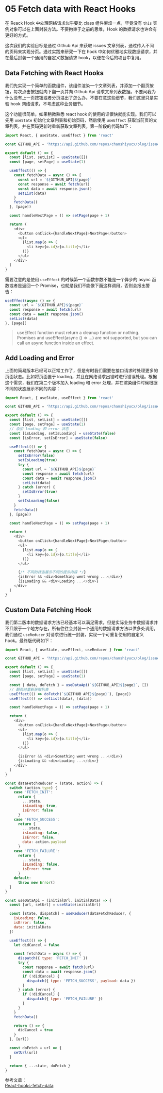 # 05 Fetch data with React Hooks

在 Reack Hook 中处理网络请求似乎要比 class 组件麻烦一点，毕竟没有 `this` 实例对象可以在上面封装方法。不要拘束于之前的思维，Hook 的数据请求也许会有更好的方式。

这次我们的实验目标是通过 Github Api 来获取 issues 文章列表，通过传入不同的页码来实现分页。通过实践来研究一下在 hook 中如何优雅地实现数据请求，并在最后封装一个通用的自定义数据请求 hook，以便在今后的项目中复用。

## Data Fetching with React Hooks

我们先实现一个简单的函数组件，该组件渲染一个文章列表，并添加一个翻页按钮，每次点击按钮就向下翻一页并向 Github Api 请求文章列表数据。不要问我为什么没有上一页按钮或者分页溢出了怎么办，不要在意这些细节，我们这里只是实验 hook 网络请求，不考虑这种业务细节。

这个功能很简单，如果稍微熟悉 react hook 的使用的话很快就能实现。我们可以先用 `useState` 初始化文章列表和初始页码，然后使用 `useEffect` 获取当前页的文章列表，并在页码更新时重新获取文章列表。第一阶段的代码如下：

```javascript
import React, { useState, useEffect } from 'react'

const GITHUB_API = 'https://api.github.com/repos/chanshiyucx/blog/issues?per_page=10&page='

export default () => {
  const [list, setList] = useState([])
  const [page, setPage] = useState(1)

  useEffect(() => {
    const fetchData = async () => {
      const url = `${GITHUB_API}${page}`
      const response = await fetch(url)
      const data = await response.json()
      setList(data)
    }
    fetchData()
  }, [page])

  const handleNextPage = () => setPage(page + 1)

  return (
    <div>
      <button onClick={handleNextPage}>NextPage</button>
      <ul>
        {list.map(o => (
          <li key={o.id}>{o.title}</li>
        ))}
      </ul>
    </div>
  )
}
```

需要注意的是使用 `useEffect` 的时候第一个函数参数不能是一个异步的 async 函数或者是返回一个 Promise，也就是我们不能像下面这样调用，否则会报出警告：

```javascript
useEffect(async () => {
  const url = `${GITHUB_API}${page}`
  const response = await fetch(url)
  const data = await response.json()
  setList(data)
}, [page])
```

> useEffect function must return a cleanup function or nothing. Promises and useEffect\(async \(\) =&gt; …\) are not supported, but you can call an async function inside an effect.

## Add Loading and Error

上面的简易版本已经可以正常工作了，但是有时我们需要在接口请求时处理更多的页面状态。比如将页面置于 loading，并且在网络请求出错时进行错误处理。根据这个需求，我们在第二个版本加入 loading 和 error 处理，并在渲染组件时候根据不同的状态展示不同的内容：

```javascript
import React, { useState, useEffect } from 'react'

const GITHUB_API = 'https://api.github.com/repos/chanshiyucx/blog/issues?page=10&per_page='

export default () => {
  const [list, setList] = useState([])
  const [page, setPage] = useState(1)
  // 添加 loading 和 error 状态
  const [isLoading, setIsLoading] = useState(false)
  const [isError, setIsError] = useState(false)

  useEffect(() => {
    const fetchData = async () => {
      setIsError(false)
      setIsLoading(true)
      try {
        const url = `${GITHUB_API}${page}`
        const response = await fetch(url)
        const data = await response.json()
        setList(data)
      } catch (error) {
        setIsError(true)
      }
      setIsLoading(false)
    }
    fetchData()
  }, [page])

  const handleNextPage = () => setPage(page + 1)

  return (
    <div>
      <button onClick={handleNextPage}>NextPage</button>
      <ul>
        {list.map(o => (
          <li key={o.id}>{o.title}</li>
        ))}
      </ul>

      {/* 不同的状态展示不同的提示内容 */}
      {isError && <div>Something went wrong ...</div>}
      {isLoading && <div>Loading ...</div>}
    </div>
  )
}
```

## Custom Data Fetching Hook

我们第二版本的数据请求方法已经基本可以满足需求，但是实际业务中数据请求并不只限于一个地方存在，所有往往会封装一个通用的数据请求方法以供多处调用。我们通过 `useReducer` 对请求进行统一封装，实现一个可重复使用的自定义 hook。最终版代码如下：

```javascript
import React, { useState, useEffect, useReducer } from 'react'

const GITHUB_API = 'https://api.github.com/repos/chanshiyucx/blog/issues?page=10&per_page='

export default () => {
  const [list, setList] = useState([])
  const [page, setPage] = useState(1)

  const { data, doFetch } = useDataApi(`${GITHUB_API}${page}`, [])
  // 翻页时重新获取列表
  useEffect(() => doFetch(`${GITHUB_API}${page}`), [page])
  useEffect(() => setList(data), [data])

  const handleNextPage = () => setPage(page + 1)

  return (
    <div>
      <button onClick={handleNextPage}>NextPage</button>
      <ul>
        {list.map(o => (
          <li key={o.id}>{o.title}</li>
        ))}
      </ul>

      {isError && <div>Something went wrong ...</div>}
      {isLoading && <div>Loading ...</div>}
    </div>
  )
}

const dataFetchReducer = (state, action) => {
  switch (action.type) {
    case 'FETCH_INIT':
      return {
        ...state,
        isLoading: true,
        isError: false
      }
    case 'FETCH_SUCCESS':
      return {
        ...state,
        isLoading: false,
        isError: false,
        data: action.payload
      }
    case 'FETCH_FAILURE':
      return {
        ...state,
        isLoading: false,
        isError: true
      }
    default:
      throw new Error()
  }
}

const useDataApi = (initialUrl, initialData) => {
  const [url, setUrl] = useState(initialUrl)

  const [state, dispatch] = useReducer(dataFetchReducer, {
    isLoading: false,
    isError: false,
    data: initialData
  })

  useEffect(() => {
    let didCancel = false

    const fetchData = async () => {
      dispatch({ type: 'FETCH_INIT' })
      try {
        const response = await fetch(url)
        const data = await response.json()
        if (!didCancel) {
          dispatch({ type: 'FETCH_SUCCESS', payload: data })
        }
      } catch (error) {
        if (!didCancel) {
          dispatch({ type: 'FETCH_FAILURE' })
        }
      }
    }
    fetchData()

    return () => {
      didCancel = true
    }
  }, [url])

  const doFetch = url => {
    setUrl(url)
  }

  return { ...state, doFetch }
}
```

参考文章：  
[React-hooks-fetch-data](https://www.robinwieruch.de/react-hooks-fetch-data/)

